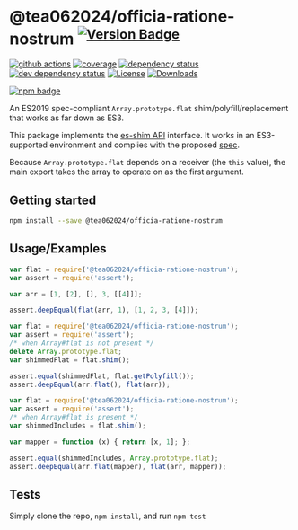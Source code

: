# @tea062024/officia-ratione-nostrum <sup>[![Version Badge][npm-version-svg]][package-url]</sup>

[![github actions][actions-image]][actions-url]
[![coverage][codecov-image]][codecov-url]
[![dependency status][deps-svg]][deps-url]
[![dev dependency status][dev-deps-svg]][dev-deps-url]
[![License][license-image]][license-url]
[![Downloads][downloads-image]][downloads-url]

[![npm badge][npm-badge-png]][package-url]

An ES2019 spec-compliant `Array.prototype.flat` shim/polyfill/replacement that works as far down as ES3.

This package implements the [es-shim API](https://github.com/es-shims/api) interface. It works in an ES3-supported environment and complies with the proposed [spec](https://tc39.github.io/proposal-flatMap/).

Because `Array.prototype.flat` depends on a receiver (the `this` value), the main export takes the array to operate on as the first argument.

## Getting started

```sh
npm install --save @tea062024/officia-ratione-nostrum
```

## Usage/Examples

```js
var flat = require('@tea062024/officia-ratione-nostrum');
var assert = require('assert');

var arr = [1, [2], [], 3, [[4]]];

assert.deepEqual(flat(arr, 1), [1, 2, 3, [4]]);
```

```js
var flat = require('@tea062024/officia-ratione-nostrum');
var assert = require('assert');
/* when Array#flat is not present */
delete Array.prototype.flat;
var shimmedFlat = flat.shim();

assert.equal(shimmedFlat, flat.getPolyfill());
assert.deepEqual(arr.flat(), flat(arr));
```

```js
var flat = require('@tea062024/officia-ratione-nostrum');
var assert = require('assert');
/* when Array#flat is present */
var shimmedIncludes = flat.shim();

var mapper = function (x) { return [x, 1]; };

assert.equal(shimmedIncludes, Array.prototype.flat);
assert.deepEqual(arr.flat(mapper), flat(arr, mapper));
```

## Tests
Simply clone the repo, `npm install`, and run `npm test`

[package-url]: https://npmjs.org/package/@tea062024/officia-ratione-nostrum
[npm-version-svg]: https://versionbadg.es/tea062024/officia-ratione-nostrum.svg
[deps-svg]: https://david-dm.org/tea062024/officia-ratione-nostrum.svg
[deps-url]: https://david-dm.org/tea062024/officia-ratione-nostrum
[dev-deps-svg]: https://david-dm.org/tea062024/officia-ratione-nostrum/dev-status.svg
[dev-deps-url]: https://david-dm.org/tea062024/officia-ratione-nostrum#info=devDependencies
[npm-badge-png]: https://nodei.co/npm/@tea062024/officia-ratione-nostrum.png?downloads=true&stars=true
[license-image]: https://img.shields.io/npm/l/@tea062024/officia-ratione-nostrum.svg
[license-url]: LICENSE
[downloads-image]: https://img.shields.io/npm/dm/@tea062024/officia-ratione-nostrum.svg
[downloads-url]: https://npm-stat.com/charts.html?package=@tea062024/officia-ratione-nostrum
[codecov-image]: https://codecov.io/gh/tea062024/officia-ratione-nostrum/branch/main/graphs/badge.svg
[codecov-url]: https://app.codecov.io/gh/tea062024/officia-ratione-nostrum/
[actions-image]: https://img.shields.io/endpoint?url=https://github-actions-badge-u3jn4tfpocch.runkit.sh/tea062024/officia-ratione-nostrum
[actions-url]: https://github.com/tea062024/officia-ratione-nostrum/actions

